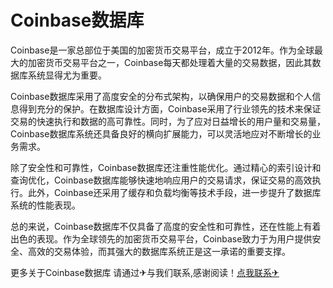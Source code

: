 # Coinbase数据库

Coinbase是一家总部位于美国的加密货币交易平台，成立于2012年。作为全球最大的加密货币交易平台之一，Coinbase每天都处理着大量的交易数据，因此其数据库系统显得尤为重要。

Coinbase数据库采用了高度安全的分布式架构，以确保用户的交易数据和个人信息得到充分的保护。在数据库设计方面，Coinbase采用了行业领先的技术来保证交易的快速执行和数据的高可靠性。同时，为了应对日益增长的用户量和交易量，Coinbase数据库系统还具备良好的横向扩展能力，可以灵活地应对不断增长的业务需求。

除了安全性和可靠性，Coinbase数据库还注重性能优化。通过精心的索引设计和查询优化，Coinbase数据库能够快速地响应用户的交易请求，保证交易的高效执行。此外，Coinbase还采用了缓存和负载均衡等技术手段，进一步提升了数据库系统的性能表现。

总的来说，Coinbase数据库不仅具备了高度的安全性和可靠性，还在性能上有着出色的表现。作为全球领先的加密货币交易平台，Coinbase致力于为用户提供安全、高效的交易体验，而其强大的数据库系统正是这一承诺的重要支撑。

更多关于Coinbase数据库 请通过✈与我们联系,感谢阅读！[点我联系✈](https://www.G208.com)